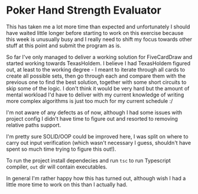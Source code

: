 # Poker Hand Strength Evaluator

This has taken me a lot more time than expected and unfortunately I should have waited little longer before starting to work on this exercise because this week is unusually busy and I really need to shift my focus towards other stuff at this point and submit the program as is.

So far I've only managed to deliver a working solution for FiveCardDraw and started working towards TexasHoldem.  I believe I had TexasHoldem figured out, at least to the working degree - I meant to iterate through all cards to create all possible sets, then go through each and compare them with the previous one to find the best solution, together with some short circuits to skip some of the logic.  I don't think it would be very hard but the amount of mental workload I'd have to deliver with my current knowledge of writing more complex algorithms is just too much for my current schedule :/

I'm not aware of any defects as of now, although I had some issues with project config I didn't have time to figure out and resorted to removing relative paths support.

I'm pretty sure SOLID/OOP could be improved here, I was split on where to carry out input verification (which wasn't necessary I guess, shouldn't have spent so much time trying to figure this out!).

To run the project install dependecies and run `tsc` to run Typescript compiler, `out` dir will contain executables.

In general I'm rather happy how this has turned out, although wish I had a little more time to work on this than I actually had.
